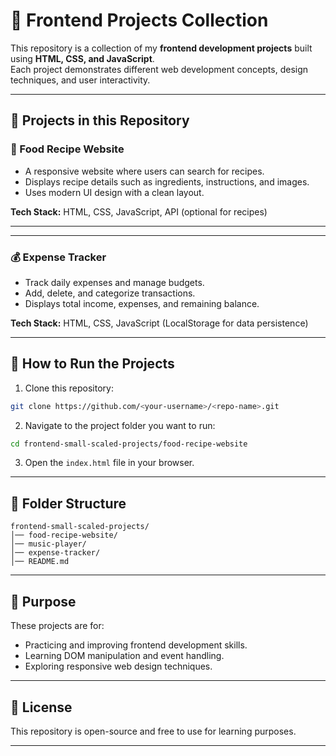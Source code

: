 
# 🎯 Frontend Projects Collection

This repository is a collection of my **frontend development projects** built using **HTML, CSS, and JavaScript**.  
Each project demonstrates different web development concepts, design techniques, and user interactivity.

---

## 📂 Projects in this Repository

### 🍔 Food Recipe Website
- A responsive website where users can search for recipes.
- Displays recipe details such as ingredients, instructions, and images.
- Uses modern UI design with a clean layout.

**Tech Stack:** HTML, CSS, JavaScript, API (optional for recipes)

---

---

### 💰 Expense Tracker
- Track daily expenses and manage budgets.
- Add, delete, and categorize transactions.
- Displays total income, expenses, and remaining balance.

**Tech Stack:** HTML, CSS, JavaScript (LocalStorage for data persistence)

---

## 🚀 How to Run the Projects

1. Clone this repository:
```bash
git clone https://github.com/<your-username>/<repo-name>.git
````

2. Navigate to the project folder you want to run:

```bash
cd frontend-small-scaled-projects/food-recipe-website
```

3. Open the `index.html` file in your browser.

---

## 📌 Folder Structure

```
frontend-small-scaled-projects/
│── food-recipe-website/
│── music-player/
│── expense-tracker/
│── README.md
```

---

## 🎯 Purpose

These projects are for:

* Practicing and improving frontend development skills.
* Learning DOM manipulation and event handling.
* Exploring responsive web design techniques.

---

## 📜 License

This repository is open-source and free to use for learning purposes.

---
